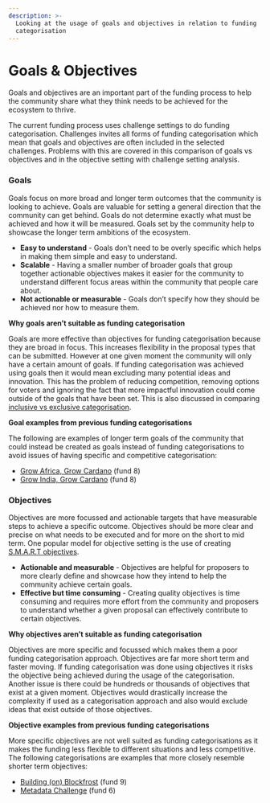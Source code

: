 ```yaml
---
description: >-
  Looking at the usage of goals and objectives in relation to funding
  categorisation
---
```


# Goals & Objectives

Goals and objectives are an important part of the funding process to help the community share what they think needs to be achieved for the ecosystem to thrive.

The current funding process uses challenge settings to do funding categorisation. Challenges invites all forms of funding categorisation which mean that goals and objectives are often included in the selected challenges. Problems with this are covered in this comparison of goals vs objectives and in the objective setting with challenge setting analysis.



### Goals

Goals focus on more broad and longer term outcomes that the community is looking to achieve. Goals are valuable for setting a general direction that the community can get behind. Goals do not determine exactly what must be achieved and how it will be measured. Goals set by the community help to showcase the longer term ambitions of the ecosystem.

* **Easy to understand** - Goals don’t need to be overly specific which helps in making them simple and easy to understand.
* **Scalable** - Having a smaller number of broader goals that group together actionable objectives makes it easier for the community to understand different focus areas within the community that people care about.
* **Not actionable or measurable** - Goals don’t specify how they should be achieved nor how to measure them.



**Why goals aren’t suitable as funding categorisation**

Goals are more effective than objectives for funding categorisation because they are broad in focus. This increases flexibility in the proposal types that can be submitted. However at one given moment the community will only have a certain amount of goals. If funding categorisation was achieved using goals then it would mean excluding many potential ideas and innovation. This has the problem of reducing competition, removing options for voters and ignoring the fact that more impactful innovation could come outside of the goals that have been set. This is also discussed in comparing [inclusive vs exclusive categorisation](../categorisation-analysis/inclusive-vs-exclusive-categorisation.md).



**Goal examples from previous funding categorisations**

The following are examples of longer term goals of the community that could instead be created as goals instead of funding categorisations to avoid issues of having specific and competitive categorisation:

* [Grow Africa, Grow Cardano](https://cardano.ideascale.com/c/campaigns/26442/about) (fund 8)
* [Grow India, Grow Cardano](https://cardano.ideascale.com/c/campaigns/26454/about) (fund 8)



### Objectives

Objectives are more focussed and actionable targets that have measurable steps to achieve a specific outcome. Objectives should be more clear and precise on what needs to be executed and for more on the short to mid term. One popular model for objective setting is the use of creating [S.M.A.R.T objectives](https://en.wikipedia.org/wiki/SMART\_criteria).

* **Actionable and measurable** - Objectives are helpful for proposers to more clearly define and showcase how they intend to help the community achieve certain goals.
* **Effective but time consuming** - Creating quality objectives is time consuming and requires more effort from the community and proposers to understand whether a given proposal can effectively contribute to certain objectives.



**Why objectives aren’t suitable as funding categorisation**

Objectives are more specific and focussed which makes them a poor funding categorisation approach. Objectives are far more short term and faster moving. If funding categorisation was done using objectives it risks the objective being achieved during the usage of the categorisation. Another issue is there could be hundreds or thousands of objectives that exist at a given moment. Objectives would drastically increase the complexity if used as a categorisation approach and also would exclude ideas that exist outside of those objectives.



**Objective examples from previous funding categorisations**

More specific objectives are not well suited as funding categorisations as it makes the funding less flexible to different situations and less competitive. The following categorisations are examples that more closely resemble shorter term objectives:

* [Building (on) Blockfrost](https://cardano.ideascale.com/c/idea/400929) (fund 9)
* [Metadata Challenge](https://cardano.ideascale.com/c/campaigns/26107/about) (fund 6)
